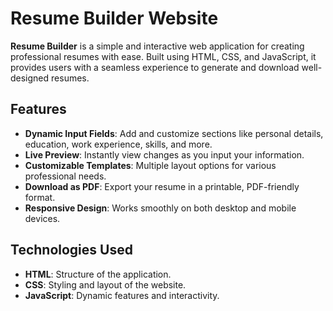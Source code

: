 # Resume Builder Website

**Resume Builder** is a simple and interactive web application for creating professional resumes with ease. Built using HTML, CSS, and JavaScript, it provides users with a seamless experience to generate and download well-designed resumes.

## Features
- **Dynamic Input Fields**: Add and customize sections like personal details, education, work experience, skills, and more.
- **Live Preview**: Instantly view changes as you input your information.
- **Customizable Templates**: Multiple layout options for various professional needs.
- **Download as PDF**: Export your resume in a printable, PDF-friendly format.
- **Responsive Design**: Works smoothly on both desktop and mobile devices.

## Technologies Used
- **HTML**: Structure of the application.
- **CSS**: Styling and layout of the website.
- **JavaScript**: Dynamic features and interactivity.
